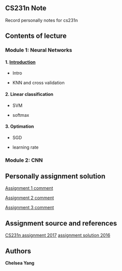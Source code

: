 ## CS231n Note

Record personally notes for cs231n

## Contents of lecture

### Module 1: Neural Networks

#### 1. [Introduction](https://github.com/yangyuchelsea/cs231n-note/blob/master/notes/Module-1/image-classification.md)
  
  * Intro
  
  * KNN and cross validation
  

#### 2. Linear classification

  * SVM

  * softmax

#### 3. Optimation
  
  * SGD
  
  * learning rate


### Module 2: CNN

## Personally assignment solution


[Assignment 1 comment](https://github.com/yangyuchelsea/cs231n-note/blob/master/Assignment%201/readme.md)

[Assignment 2 comment](https://github.com/yangyuchelsea/cs231n-note/blob/master/Assignment%202/readme.md)

[Assignment 3 comment](https://github.com/yangyuchelsea/cs231n-note/tree/master/Assignment%203/readme.md)

## Assignment source and references

[CS231n assignment 2017](http://cs231n.github.io)
[assignment solution 2016](https://github.com/lightaime/cs231n)


## Authors

**Chelsea Yang** 

